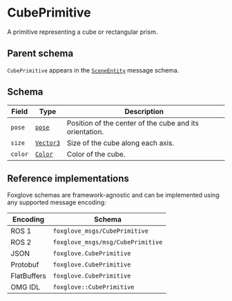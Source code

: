 # CubePrimitive

A primitive representing a cube or rectangular prism.

## Parent schema

`CubePrimitive` appears in the [`SceneEntity`](./scene-entity.md) message schema.

## Schema

| Field   | Type                      | Description                                             |
| ------- | ------------------------- | ------------------------------------------------------- |
| `pose`  | [`pose`](./pose.md)       | Position of the center of the cube and its orientation. |
| `size`  | [`Vector3`](./vector3.md) | Size of the cube along each axis.                       |
| `color` | [`Color`](./color.md)     | Color of the cube.                                      |

## Reference implementations

Foxglove schemas are framework-agnostic and can be implemented using any supported message encoding:

| Encoding    | Schema                            |
| ----------- | --------------------------------- |
| ROS 1       | `foxglove_msgs/CubePrimitive`     |
| ROS 2       | `foxglove_msgs/msg/CubePrimitive` |
| JSON        | `foxglove.CubePrimitive`          |
| Protobuf    | `foxglove.CubePrimitive`          |
| FlatBuffers | `foxglove.CubePrimitive`          |
| OMG IDL     | `foxglove::CubePrimitive`         |
